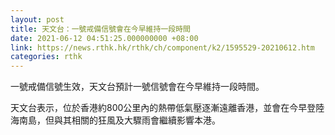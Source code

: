 ```yaml
---
layout: post
title: 天文台：一號戒備信號會在今早維持一段時間
date: 2021-06-12 04:51:25.000000000 +08:00
link: https://news.rthk.hk/rthk/ch/component/k2/1595529-20210612.htm
categories: rthk
---
```


一號戒備信號生效，天文台預計一號信號會在今早維持一段時間。

天文台表示，位於香港約800公里內的熱帶低氣壓逐漸遠離香港，並會在今早登陸海南島，但與其相關的狂風及大驟雨會繼續影響本港。
